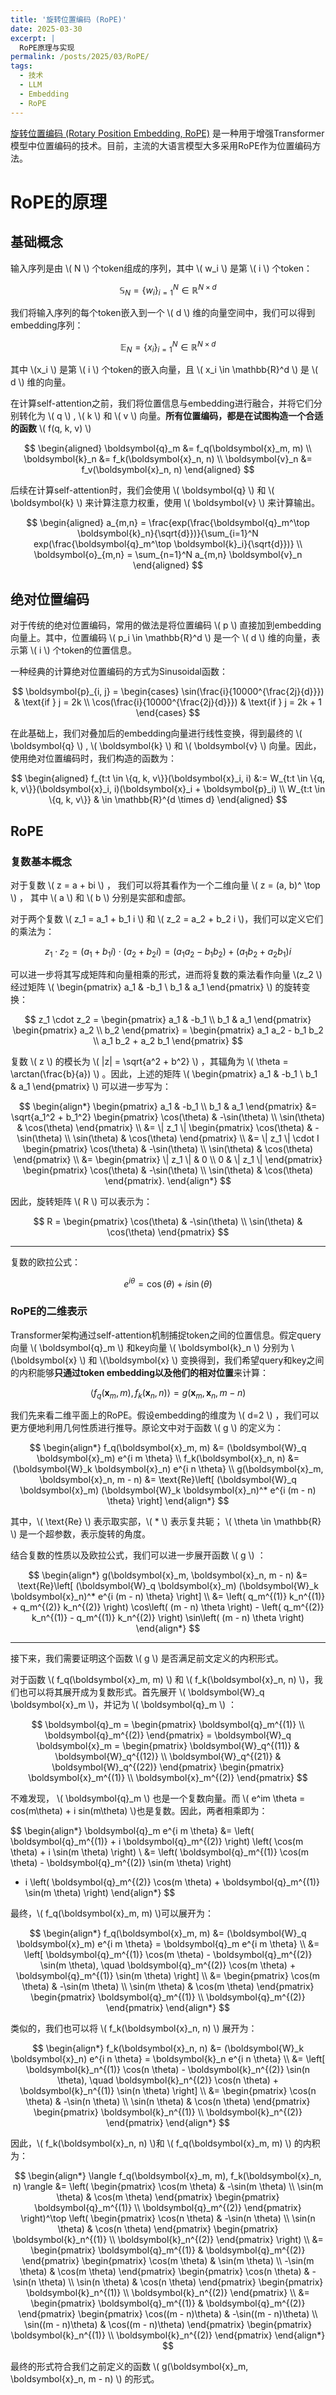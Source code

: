 ```yaml
---
title: '旋转位置编码 (RoPE)'
date: 2025-03-30
excerpt: |
  RoPE原理与实现
permalink: /posts/2025/03/RoPE/
tags:
  - 技术
  - LLM
  - Embedding
  - RoPE
---
```


[旋转位置编码 (Rotary Position Embedding, RoPE)](https://arxiv.org/pdf/2104.09864) 是一种用于增强Transformer模型中位置编码的技术。目前，主流的大语言模型大多采用RoPE作为位置编码方法。

# RoPE的原理

## 基础概念

输入序列是由 \\( N \\) 个token组成的序列，其中 \\( w_i \\) 是第 \\( i \\) 个token：

$$
\mathbb{S}_N = \{w_i \}_{i=1}^N \in \mathbb{R}^{N \times d}
$$

我们将输入序列的每个token嵌入到一个 \\( d \\) 维的向量空间中，我们可以得到embedding序列：

$$
\mathbb{E}_N = \{x_i \}_{i=1}^N \in \mathbb{R}^{N \times d}
$$

其中 \\(x_i \\) 是第 \\( i \\) 个token的嵌入向量，且 \\( x_i \in \mathbb{R}^d \\) 是 \\( d \\) 维的向量。

在计算self-attention之前，我们将位置信息与embedding进行融合，并将它们分别转化为 \\( q \\) , \\( k \\) 和 \\( v \\) 向量。**所有位置编码，都是在试图构造一个合适的函数** \\( f(q, k, v) \\)

$$
\begin{aligned}
\boldsymbol{q}_m &= f_q(\boldsymbol{x}_m, m) \\
\boldsymbol{k}_n &= f_k(\boldsymbol{x}_n, n) \\
\boldsymbol{v}_n &= f_v(\boldsymbol{x}_n, n)
\end{aligned}
$$

后续在计算self-attention时，我们会使用 \\( \boldsymbol{q} \\) 和 \\( \boldsymbol{k} \\) 来计算注意力权重，使用 \\( \boldsymbol{v} \\) 来计算输出。

$$
\begin{aligned}
a_{m,n} = \frac{exp(\frac{\boldsymbol{q}_m^\top \boldsymbol{k}_n}{\sqrt{d}})}{\sum_{i=1}^N exp(\frac{\boldsymbol{q}_m^\top \boldsymbol{k}_i}{\sqrt{d}})} \\
\boldsymbol{o}_{m,n} = \sum_{n=1}^N a_{m,n} \boldsymbol{v}_n
\end{aligned}
$$

## 绝对位置编码

对于传统的绝对位置编码，常用的做法是将位置编码 \\( p \\) 直接加到embedding向量上。其中，位置编码 \\( p_i \in \mathbb{R}^d \\) 是一个 \\( d \\) 维的向量，表示第 \\( i \\) 个token的位置信息。

一种经典的计算绝对位置编码的方式为Sinusoidal函数：

$$
\boldsymbol{p}_{i, j} = \begin{cases}
\sin(\frac{i}{10000^{\frac{2j}{d}}}) & \text{if } j = 2k \\
\cos(\frac{i}{10000^{\frac{2j}{d}}}) & \text{if } j = 2k + 1 
\end{cases}
$$

在此基础上，我们对叠加后的embedding向量进行线性变换，得到最终的 \\( \boldsymbol{q} \\) , \\( \boldsymbol{k} \\) 和 \\( \boldsymbol{v} \\) 向量。因此，使用绝对位置编码时，我们构造的函数为：

$$
\begin{aligned}
f_{t:t \in \{q, k, v\}}(\boldsymbol{x}_i, i) &:= W_{t:t \in \{q, k, v\}}(\boldsymbol{x}_i, i)(\boldsymbol{x}_i + \boldsymbol{p}_i) \\
W_{t:t \in \{q, k, v\}} & \in \mathbb{R}^{d \times d}
\end{aligned}
$$

## RoPE

### 复数基本概念

对于复数 \\( z = a + bi \\) ， 我们可以将其看作为一个二维向量 \\( z = (a, b)^ \top \\) ， 其中 \\( a \\) 和 \\( b \\) 分别是实部和虚部。

对于两个复数 \\( z_1 = a_1 + b_1 i \\) 和 \\( z_2 = a_2 + b_2 i \\)，我们可以定义它们的乘法为：

$$
z_1 \cdot z_2 = (a_1 + b_1 i)
\cdot (a_2 + b_2 i) = (a_1 a_2 - b_1 b_2) + (a_1 b_2 + a_2 b_1)i
$$

可以进一步将其写成矩阵和向量相乘的形式，进而将复数的乘法看作向量 \\(z_2 \\)经过矩阵 \\( \begin{pmatrix} a_1 & -b_1 \\ b_1 & a_1 \end{pmatrix} \\) 的旋转变换：

$$
z_1 \cdot z_2 = \begin{pmatrix} a_1 & -b_1 \\ b_1 & a_1 \end{pmatrix} \begin{pmatrix} a_2 \\ b_2 \end{pmatrix}
= \begin{pmatrix} a_1 a_2 - b_1 b_2 \\ a_1 b_2 + a_2 b_1 \end{pmatrix}
$$

复数 \\( z \\) 的模长为 \\( \|z\| = \sqrt{a^2 + b^2} \\) ，其辐角为 \\( \theta = \arctan(\frac{b}{a}) \\) 。因此，上述的矩阵 \\( \begin{pmatrix} a_1 & -b_1 \\ b_1 & a_1 \end{pmatrix} \\) 可以进一步写为：

$$
\begin{align*}
\begin{pmatrix}
a_1 & -b_1 \\
b_1 & a_1
\end{pmatrix}
&= \sqrt{a_1^2 + b_1^2}
\begin{pmatrix}
\cos(\theta) & -\sin(\theta) \\
\sin(\theta) & \cos(\theta)
\end{pmatrix} \\
&= \| z_1 \| 
\begin{pmatrix}
\cos(\theta) & -\sin(\theta) \\
\sin(\theta) & \cos(\theta)
\end{pmatrix} \\
&= \| z_1 \| \cdot I 
\begin{pmatrix}
\cos(\theta) & -\sin(\theta) \\
\sin(\theta) & \cos(\theta)
\end{pmatrix} \\
&= 
\begin{pmatrix}
\| z_1 \| & 0 \\
0 & \| z_1 \|
\end{pmatrix}
\begin{pmatrix}
\cos(\theta) & -\sin(\theta) \\
\sin(\theta) & \cos(\theta)
\end{pmatrix}.
\end{align*}
$$

因此，旋转矩阵 \\( R \\) 可以表示为：

$$
R = \begin{pmatrix}
\cos(\theta) & -\sin(\theta) \\ \sin(\theta) & \cos(\theta) \end{pmatrix}
$$

---

复数的欧拉公式：

$$
e^{i\theta} = \cos(\theta) + i\sin(\theta)
$$

### RoPE的二维表示

Transformer架构通过self-attention机制捕捉token之间的位置信息。假定query向量 \\( \boldsymbol{q}_m \\) 和key向量 \\( \boldsymbol{k}_n \\) 分别为 \\(\boldsymbol{x} \\) 和 \\(\boldsymbol{x} \\) 变换得到，我们希望query和key之间的内积能够**只通过token embedding以及他们的相对位置**来计算：

$$
\langle f_q(\boldsymbol{x}_m, m), f_k(\boldsymbol{x}_n, n) \rangle  = g(\boldsymbol{x}_m, \boldsymbol{x}_n, m - n)
$$

我们先来看二维平面上的RoPE。假设embedding的维度为 \\( d=2 \\) ，我们可以更方便地利用几何性质进行推导。原论文中对于函数 \\( g \\) 的定义为：

$$
\begin{align*}
f_q(\boldsymbol{x}_m, m) &= (\boldsymbol{W}_q \boldsymbol{x}_m) e^{i m \theta} \\
f_k(\boldsymbol{x}_n, n) &= (\boldsymbol{W}_k \boldsymbol{x}_n) e^{i n \theta} \\
g(\boldsymbol{x}_m, \boldsymbol{x}_n, m - n) &= \text{Re}\left[ (\boldsymbol{W}_q \boldsymbol{x}_m) (\boldsymbol{W}_k \boldsymbol{x}_n)^* e^{i (m - n) \theta} \right]
\end{align*}
$$

其中，\\( \text{Re} \\) 表示取实部，\\( * \\) 表示复共轭； \\( \theta \in \mathbb{R} \\) 是一个超参数，表示旋转的角度。

结合复数的性质以及欧拉公式，我们可以进一步展开函数 \\( g \\) ：

$$
\begin{align*}
g(\boldsymbol{x}_m, \boldsymbol{x}_n, m - n) &= \text{Re}\left[ (\boldsymbol{W}_q \boldsymbol{x}_m) (\boldsymbol{W}_k \boldsymbol{x}_n)^* e^{i (m - n) \theta} \right] \\
&= \left( q_m^{(1)} k_n^{(1)} + q_m^{(2)} k_n^{(2)} \right) \cos\left( (m - n) \theta \right) - \left( q_m^{(2)} k_n^{(1)} - q_m^{(1)} k_n^{(2)} \right) \sin\left( (m - n) \theta \right)
\end{align*}
$$

---

接下来，我们需要证明这个函数 \\( g \\) 是否满足前文定义的内积形式。

对于函数 \\( f_q(\boldsymbol{x}_m, m) \\) 和 \\( f_k(\boldsymbol{x}_n, n) \\)，我们也可以将其展开成为复数形式。首先展开 \\( \boldsymbol{W}_q \boldsymbol{x}_m \\)，并记为 \\( \boldsymbol{q}_m \\) ：

$$
\boldsymbol{q}_m 
= \begin{pmatrix}
\boldsymbol{q}_m^{(1)} \\
\boldsymbol{q}_m^{(2)}
\end{pmatrix}
= \boldsymbol{W}_q \boldsymbol{x}_m 
= \begin{pmatrix}
\boldsymbol{W}_q^{(11)} & \boldsymbol{W}_q^{(12)} \\
\boldsymbol{W}_q^{(21)} & \boldsymbol{W}_q^{(22)}
\end{pmatrix}
\begin{pmatrix}
\boldsymbol{x}_m^{(1)} \\
\boldsymbol{x}_m^{(2)}
\end{pmatrix}
$$

不难发现， \\( \boldsymbol{q}_m \\) 也是一个复数向量。而 \\( e^im \theta = cos(m\theta) + i sin(m\theta) \\)也是复数。因此，两者相乘即为：

$$
\begin{align*}
\boldsymbol{q}_m e^{i m \theta} 
&= \left( \boldsymbol{q}_m^{(1)} + i \boldsymbol{q}_m^{(2)} \right) \left( \cos(m \theta) + i \sin(m \theta) \right) \\
&= \left( \boldsymbol{q}_m^{(1)} \cos(m \theta) - \boldsymbol{q}_m^{(2)} \sin(m \theta) \right) 
+ i \left( \boldsymbol{q}_m^{(2)} \cos(m \theta) + \boldsymbol{q}_m^{(1)} \sin(m \theta) \right)
\end{align*}
$$

最终，\\( f_q(\boldsymbol{x}_m, m) \\)可以展开为：

$$
\begin{align*}
f_q(\boldsymbol{x}_m, m) 
&= (\boldsymbol{W}_q \boldsymbol{x}_m) e^{i m \theta} 
= \boldsymbol{q}_m e^{i m \theta} \\
&= \left[ 
\boldsymbol{q}_m^{(1)} \cos(m \theta) - \boldsymbol{q}_m^{(2)} \sin(m \theta), 
\quad 
\boldsymbol{q}_m^{(2)} \cos(m \theta) + \boldsymbol{q}_m^{(1)} \sin(m \theta) 
\right] \\
&= 
\begin{pmatrix}
\cos(m \theta) & -\sin(m \theta) \\
\sin(m \theta) & \cos(m \theta)
\end{pmatrix}
\begin{pmatrix}
\boldsymbol{q}_m^{(1)} \\
\boldsymbol{q}_m^{(2)}
\end{pmatrix}
\end{align*}
$$

类似的，我们也可以将 \\( f_k(\boldsymbol{x}_n, n) \\) 展开为：

$$
\begin{align*}
f_k(\boldsymbol{x}_n, n) 
&= (\boldsymbol{W}_k \boldsymbol{x}_n) e^{i n \theta} 
= \boldsymbol{k}_n e^{i n \theta} \\
&= \left[ 
\boldsymbol{k}_n^{(1)} \cos(n \theta) - \boldsymbol{k}_n^{(2)} \sin(n \theta), 
\quad 
\boldsymbol{k}_n^{(2)} \cos(n \theta) + \boldsymbol{k}_n^{(1)} \sin(n \theta) 
\right] \\
&= 
\begin{pmatrix}
\cos(n \theta) & -\sin(n \theta) \\
\sin(n \theta) & \cos(n \theta)
\end{pmatrix}
\begin{pmatrix}
\boldsymbol{k}_n^{(1)} \\
\boldsymbol{k}_n^{(2)}
\end{pmatrix}
\end{align*}
$$

因此，\\( f_k(\boldsymbol{x}_n, n) \\)和 \\( f_q(\boldsymbol{x}_m, m) \\) 的内积为：

$$
\begin{align*}
\langle f_q(\boldsymbol{x}_m, m), f_k(\boldsymbol{x}_n, n) \rangle 
&= \left( 
\begin{pmatrix}
\cos(m \theta) & -\sin(m \theta) \\
\sin(m \theta) & \cos(m \theta)
\end{pmatrix}
\begin{pmatrix}
\boldsymbol{q}_m^{(1)} \\
\boldsymbol{q}_m^{(2)}
\end{pmatrix}
\right)^\top
\left(
\begin{pmatrix}
\cos(n \theta) & -\sin(n \theta) \\
\sin(n \theta) & \cos(n \theta)
\end{pmatrix}
\begin{pmatrix}
\boldsymbol{k}_n^{(1)} \\
\boldsymbol{k}_n^{(2)}
\end{pmatrix}
\right) \\
&= 
\begin{pmatrix}
\boldsymbol{q}_m^{(1)} & \boldsymbol{q}_m^{(2)}
\end{pmatrix}
\begin{pmatrix}
\cos(m \theta) & \sin(m \theta) \\
-\sin(m \theta) & \cos(m \theta)
\end{pmatrix}
\begin{pmatrix}
\cos(n \theta) & -\sin(n \theta) \\
\sin(n \theta) & \cos(n \theta)
\end{pmatrix}
\begin{pmatrix}
\boldsymbol{k}_n^{(1)} \\
\boldsymbol{k}_n^{(2)}
\end{pmatrix} \\
&= 
\begin{pmatrix}
\boldsymbol{q}_m^{(1)} & \boldsymbol{q}_m^{(2)}
\end{pmatrix}
\begin{pmatrix}
\cos((m - n)\theta) & -\sin((m - n)\theta) \\
\sin((m - n)\theta) & \cos((m - n)\theta)
\end{pmatrix}
\begin{pmatrix}
\boldsymbol{k}_n^{(1)} \\
\boldsymbol{k}_n^{(2)}
\end{pmatrix}
\end{align*}
$$

最终的形式符合我们之前定义的函数 \\( g(\boldsymbol{x}_m, \boldsymbol{x}_n, m - n) \\) 的形式。